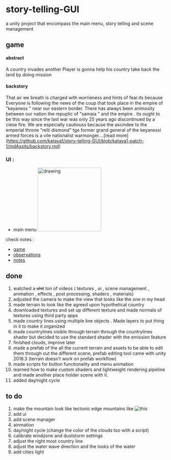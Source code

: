 # story-telling-GUI
a unity project that encompass the main menu, story telling and scene management 

## game
#### <b>abstract</b>
A country invades another
Player is gonna help his country take back the land by doing mission

#### <b>backstory</b>
That air we breath is charged with worrieness and hints of fear.its because Everyone is following the news of  the coup that took place in the empire of "keyaness " near our eastern border. There has always been animosity between our nation the repuplic of "samaia " and the empire . its ought to be this way since the last war was only 25 years ago discontinued by a ciese fire. We are especially cautiouss because the ascindee to the emperial throne "relti dismond" tge former grand general of the keyanessi armed forces is a vile nationalist warmonger....[read more] (https://github.com/kataya1/story-telling-GUI/blob/kataya1-patch-1/mdAssits/backstory.md)

### UI :

* main menu <img src="https://github.com/kataya1/story-telling-GUI/blob/kataya1-patch-1/mdAssits/mdImages/mainmenu.PNG" alt="drawing" width="200"/>


check notes :

 * [game](https://github.com/kataya1/story-telling-GUI/tree/kataya1-patch-1/mdAssits/mdImages/game)
 * [observations](https://github.com/kataya1/story-telling-GUI/tree/kataya1-patch-1/mdAssits/mdImages/observations)
 * [notes](https://github.com/kataya1/story-telling-GUI/tree/kataya1-patch-1/mdAssits/mdImages/notes)


## done 

1. watched a ~~shit~~ ton of videos ( textures , ui , scene management , animation , effects , post processing, shaders , materials) 
2. adjusted the camera to make the view that looks like the one in my head
3. made terrain to look like the agreed upon hypothetical country  
4. downloaded textures and set up different texture and made normals of textures using third party apps 
5. made country lines using multiple line objects . Made layers to put thing in it to make it organized
6. made countrylines visible through terrain through the countrylines shader but decided to use the standard shader with the emission feature
7. finished clouds, improve later
8. made a prefab of the all the current terrain and assets to be able to edit them through out the different scene, prefab editing tool came with unity 2018.3 (terrain doesn't work on prefab workflow)
9. made scripts for button functionality and menu animation
10. learned how to make custom shaders and lightweight rendering pipeline and made another place holder scene with it.
11. added day/night cycle

## to do

1. make the mountain look like tectonic edge mountains like ![this](https://github.com/kataya1/story-telling-GUI/blob/kataya1-patch-1/mdAssits/mdImages/mountainVG.PNG "mountain image")
2. add ui
3. add scene manager
4. ainmation 
5. day/night cycle (change the color of the clouds too with a script)
6. calibrate windzone and duststorm settings 
7. adjust the right most country line 
8. adjust the water wave direction and the looks of the water
9. add cities light
